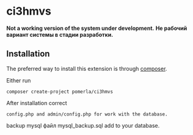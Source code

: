 # ci3hmvs

<strong>Not a working version of the system under development.</strong>
<strong>Не рабочий вариант системы в стадии разработки.</strong>



Installation
------------

The preferred way to install this extension is through [composer](http://getcomposer.org/download/).

Either run

```
composer create-project pomerla/ci3hmvs
```

After installation correct 
```
config.php and admin/config.php for work with the database.
```

backup mysql файл mysql_backup.sql add to your database.